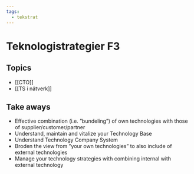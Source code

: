 ```yaml
---
tags:
  - tekstrat
---
```

# Teknologistrategier F3

## Topics
- [[CTO]]
- [[TS i nätverk]]

## Take aways
- Effective combination (i.e. ”bundeling”) of own technologies with those of supplier/customer/partner 
- Understand, maintain and vitalize your Technology Base 
- Understand Technology Company System 
- Broden the view from ”your own technologies” to also include of external technologies 
- Manage your technology strategies with combining internal with external technology
